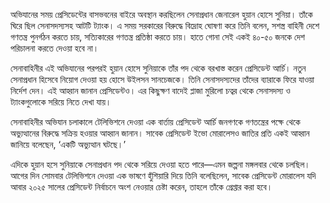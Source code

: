 অভিযানের সময় প্রেসিডেন্টের বাসভবনের বাইরে অবস্থান করছিলেন সেনাপ্রধান জেনারেল হুয়ান হোসে সুনিয়া। তাঁকে ঘিরে ছিল সেনাসদস্যসহ আটটি ট্যাংক। এ সময় সরকারের বিরুদ্ধে বিদ্রোহ ঘোষণা করে তিনি বলেন, সশস্ত্র বাহিনী দেশে গণতন্ত্র পুনর্গঠন করতে চায়, সত্যিকারের গণতন্ত্র প্রতিষ্ঠা করতে চায়। হাতে গোনা সেই একই ৪০-৫০ জনকে দেশ পরিচালনা করতে দেওয়া হবে না।

সেনাবাহিনীর এই অভিযানের পরপরই হুয়ান হোসে সুনিয়াকে তাঁর পদ থেকে বরখাস্ত করেন প্রেসিডেন্ট আর্চি। নতুন সেনাপ্রধান হিসেবে নিয়োগ দেওয়া হয় হোসে উইলসন সানচেজকে। তিনি সেনাসদস্যদের তাঁদের ব্যারাকে ফিরে যাওয়া নির্দেশ দেন। এই আহ্বান জানান প্রেসিডেন্টও। এর কিছুক্ষণ বাদেই প্লাজা মুরিলো চত্বর থেকে সেনাসদস্য ও ট্যাংকগুলোকে সরিয়ে নিতে দেখা যায়।

সেনাবাহিনীর অভিযান চলাকালে টেলিভিশনে দেওয়া এক বার্তায় প্রেসিডেন্ট আর্চি জনগণকে গণতন্ত্রের পক্ষে থেকে অভ্যুত্থানের বিরুদ্ধে সক্রিয় হওয়ার আহ্বান জানান। সাবেক প্রেসিডেন্ট ইভো মোরালেসও জাতির প্রতি একই আহ্বান জানিয়ে বলেছেন, ‘একটি অভ্যুত্থান ঘটছে।’

এদিকে হুয়ান হসে সুনিয়াকে সেনাপ্রধান পদ থেকে সরিয়ে দেওয়া হতে পারে—এমন জল্পনা মঙ্গলবার থেকে চলছিল। আগের দিন সোমবার টেলিভিশনে দেওয়া এক ভাষণে হুঁশিয়ারি দিয়ে তিনি বলেছিলেন, সাবেক প্রেসিডেন্ট মোরালেস যদি আবার ২০২৫ সালের প্রেসিডেন্ট নির্বাচনে অংশ নেওয়ার চেষ্টা করেন, তাহলে তাঁকে গ্রেপ্তার করা হবে।
